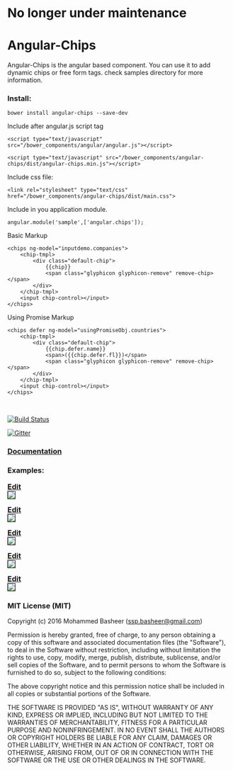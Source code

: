 # No longer under maintenance

# Angular-Chips

Angular-Chips is the angular based component. You can use it to add dynamic chips or free form tags. check samples directory for more information.

### Install:

`bower install angular-chips --save-dev`

Include after angular.js script tag

`<script type="text/javascript" src="/bower_components/angular/angular.js"></script>`

`<script type="text/javascript" src="/bower_components/angular-chips/dist/angular-chips.min.js"></script>`

Include css file:

`<link rel="stylesheet" type="text/css" href="/bower_components/angular-chips/dist/main.css">`

Include in you application module.

`angular.module('sample',['angular.chips']);`

Basic Markup

```
<chips ng-model="inputdemo.companies">
    <chip-tmpl>
        <div class="default-chip">
            {{chip}}
            <span class="glyphicon glyphicon-remove" remove-chip></span>
        </div>
    </chip-tmpl>
    <input chip-control></input>
</chips>
```

Using Promise Markup

```
<chips defer ng-model="usingPromiseObj.countries">
    <chip-tmpl>
        <div class="default-chip">
            {{chip.defer.name}}
            <span>({{chip.defer.fl}})</span>
            <span class="glyphicon glyphicon-remove" remove-chip></span>
        </div>
    </chip-tmpl>
    <input chip-control></input>
</chips>
```
<br>

[![Build Status](https://travis-ci.org/mohbasheer/angular-chips.svg?branch=master)](https://travis-ci.org/mohbasheer/angular-chips)

[![Gitter](https://badges.gitter.im/mohbasheer/angular-chips.svg)](https://gitter.im/mohbasheer/angular-chips)

<a href="http://blog.imaginea.com/angular-chips-documentation/" target="_blank"><h3>Documentation</h3></a>

### Examples:

<a href="http://codepen.io/mohbasheer/pen/RaRQxN" target="_blank"><h3 style="margin:0">Edit</h3></a>
<img src="others/Basic_example.gif" style="border: 1px solid #000000">

<a href="http://codepen.io/mohbasheer/pen/pybLNx" target="_blank"><h3 style="margin:0">Edit</h3></a>
<img src="others/Custom_example.gif" style="border: 1px solid #000000">

<a href="http://codepen.io/mohbasheer/pen/XdKEpL" target="_blank"><h3 style="margin:0">Edit</h3></a>
<img src="others/Using_Promise_string_example.gif" style="border: 1px solid #000000">

<a href="http://codepen.io/mohbasheer/pen/YqWaQN" target="_blank"><h3 style="margin:0">Edit</h3></a>
<img src="others/Using_Promise_obj_example.gif" style="border: 1px solid #000000">

<a href="http://codepen.io/mohbasheer/pen/JXKLyY" target="_blank"> <h3 style="margin:0">Edit</h3> </a>
<img src="others/Using_typeahead_example2.gif" style="border: 1px solid #000000">


### MIT License (MIT)

Copyright (c) 2016 Mohammed Basheer (ssp.basheer@gmail.com)

Permission is hereby granted, free of charge, to any person obtaining a copy
of this software and associated documentation files (the "Software"), to deal
in the Software without restriction, including without limitation the rights
to use, copy, modify, merge, publish, distribute, sublicense, and/or sell
copies of the Software, and to permit persons to whom the Software is
furnished to do so, subject to the following conditions:

The above copyright notice and this permission notice shall be included in all
copies or substantial portions of the Software.

THE SOFTWARE IS PROVIDED "AS IS", WITHOUT WARRANTY OF ANY KIND, EXPRESS OR
IMPLIED, INCLUDING BUT NOT LIMITED TO THE WARRANTIES OF MERCHANTABILITY,
FITNESS FOR A PARTICULAR PURPOSE AND NONINFRINGEMENT. IN NO EVENT SHALL THE
AUTHORS OR COPYRIGHT HOLDERS BE LIABLE FOR ANY CLAIM, DAMAGES OR OTHER
LIABILITY, WHETHER IN AN ACTION OF CONTRACT, TORT OR OTHERWISE, ARISING FROM,
OUT OF OR IN CONNECTION WITH THE SOFTWARE OR THE USE OR OTHER DEALINGS IN THE
SOFTWARE.
